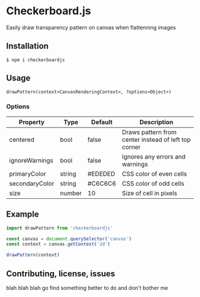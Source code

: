 # Checkerboard.js

Easily draw transparency pattern on canvas when flattenning images

## Installation

```
$ npm i checkerboardjs
```

## Usage

```
drawPattern(context<CanvasRenderingContext>, ?options<Object>)
```

### Options

Property|Type|Default|Description
---|---|---|---
centered|bool|false|Draws pattern from center instead of left top corner
ignoreWarnings|bool|false|Ignores any errors and warnings
primaryColor|string|#EDEDED|CSS color of even cells
secondaryColor|string|#C6C6C6|CSS color of odd cells
size|number|10|Size of cell in pixels

## Example

```javascript
import drawPattern from 'checkerboardjs'

const canvas = document.querySelector('canvas')
const context = canvas.getContext('2d')

drawPattern(context)
```

## Contributing, license, issues

blah blah blah go find something better to do and don't bother me